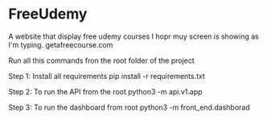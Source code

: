 # FreeUdemy
A website that display free udemy courses
I hopr muy screen is showing as I'm typing.
getafreecourse.com

Run all this commands fron the root folder of the project

Step 1:
Install all requirements
pip install -r requirements.txt



Step 2: To run the API from the root
python3 -m api.v1.app

Step 3: To run the dashboard from root
python3 -m front_end.dashborad